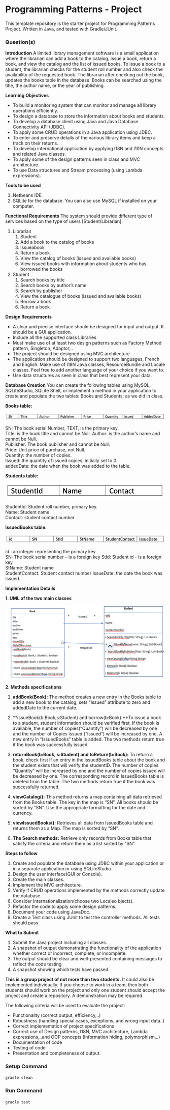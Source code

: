 # Programming Patterns - Project

This template repository is the starter project for Programming Patterns Project. Written in Java, and tested with Gradle/JUnit.

### Question(s)

**Introduction**
A limited library management software is a small application where the librarian can add a book to the catalog, issue a book, return a book, and view the catalog and the list of issued books. To issue a book to a student, the librarian checks for the student roll number and also check the availability of the requested book. The librarian after checking out the book, updates the books table in the database. Books can be searched using the title, the author name, or the year of publishing.

**Learning Objectives**

- To build a monitoring system that can monitor and manage all library operations efficiently.
- To design a database to store the information about books and students.
- To develop a database client using Java and Java Database Connectivity API (JDBC).
- To apply some CRUD operations in a Java application using JDBC.
- To enter and preserve details of the various library items and keep a track on their returns.
- To develop international application by applying I18N and I10N concepts and related Java classes.
- To apply some of the design patterns seen in class and MVC architecture.
- To use Data structures and Stream processing (using Lambda expressions).

**Tools to be used**

1. Netbeans IDE.
2. SQLite for the database. You can also use MySQL if installed on your computer.

**Functional Requirements**
The system should provide different type of services based on the type of users [Student/Librarian].

1. Librarian
   1. Student
   2. Add a book to the catalog of books
   3. Issueabook
   4. Return a book
   5. View the catalog of books (issued and available books)
   6. View issued books with information about students who has borrowed the books
2. Student
   1. Search books by title
   2. Search books by author’s name
   3. Search by publisher
   4. View the catalogue of books (issued and available books)
   5. Borrow a book
   6. Return a book

**Design Requirements**

- A clear and precise interface should be designed for input and output. It should be a GUI application.
- Include all the supported class Libraries
- Must make use of at least two design patterns such as Factory Method pattern, Singleton, Adaptor,..
- The project should be designed using MVC architecture
- The application should be designed to support two languages, French and English. Make use of I18N Java classes, ResourceBundle and Locale classes. Feel free to add another language of your choice if you want to.
- Use data structures as seen in class that best represent your data.

**Database Creation**
You can create the following tables using MySQL, SQLiteStudio, SQLite Shell, or implement a method in your application to create and populate the two tables: Books and Students; as we did in class.

**Books table:**

![](book_table.png)

SN: The book serial Number, TEXT, is the primary key.  
Title: is the book title and cannot be Null.
Author: is the author’s name and cannot be Null.  
Publisher: The book publisher and cannot be Null.  
Price: Unit price of purchase, not Null.  
Quantity: the number of copies.  
Issued: the quantity of issued copies, initially set to 0.  
addedDate: the date when the book was added to the table.

**Students table:**

![](student_table.png)

StudentId: Student roll number, primary key.  
Name: Student name  
Contact: student contact number

**IssuedBooks table:**

![](issuedbooks_table.png)

id : an integer representing the primary key  
SN: The book serial number – is a foreign key
StId: Student id - is a foreign key  
StName: Student name  
StudentContact: Student contact number IssueDate: the date the book was issued.

**Implementation Details**

**1. UML of the two main classes**

![](uml.png)

**2. Methods specifications**

1. **addBook(Book):** The method creates a new entry in the Books table to add a new book to the catalog, sets “Issued” attribute to zero and addedDate to the current date.

2. **issueBook(b:Book,s:Student) and borrow(b:Book):**To issue a book to a student, student information should be verified first. If the book is available, the number of copies(“Quantity”) will be decreased by one and the number of Copies issued (“Issued”) will be increased by one. A new entry in “IssuedBooks” table is added. The two methods return true if the book was successfully issued.

3. **returnBook(b:Book, s:Student) and toReturn(b:Book):** To return a book, check first if an entry in the issuedBooks table about the book and the student exists that will verify the studentID. The number of copies “Quantity” will be increased by one and the number of copies issued will be decreased by one. The corresponding record in IssuedBooks table is deleted from the table. The two methods return true if the book was successfully returned.

4. **viewCatalog():** This method returns a map containing all data retrieved from the Books table. The key in the map is “SN”. All books should be sorted by “SN”. Use the appropriate formatting for the date and currency.

5. **viewIssuedBooks():** Retrieves all data from IssuedBooks table and returns them as a Map. The map is sorted by “SN”.

6. **The Search methods:** Retrieve only records from Books table that satisfy the criteria and return them as a list sorted by “SN”.

**Steps to follow**

1. Create and populate the database using JDBC within your application or in a separate application or using SQLiteStudio.
2. Design the user interface(GUI or Console).
3. Create the main classes.
4. Implement the MVC architecture.
5. Verify if CRUD operations implemented by the methods correctly update the database.
6. Consider Internationalization(choose two Localeo bjects).
7. Refactor the code to apply some design patterns.
8. Document your code using JavaDoc.
9. Create a Test class using JUnit to test the controller methods. All tests should pass.

**What to Submit**

1. Submit the Java project including all classes.
2. A snapshot of output demonstrating the functionality of the application whether correct or incorrect, complete, or incomplete.
3. The output should be clear and well-presented containing messages to reflect the code testing.
4. A snapshot showing which tests have passed.

**This is a group project of not more than two students.** It could also be implemented individually. If you choose to work in a team, then both students should work on the project and only one student should accept the project and create a repository. A demonstration may be required.

The following criteria will be used to evaluate the project:

- Functionality (correct output, efficiency,..)
- Robustness (handling special cases, exceptions, and wrong input data..)
- Correct implementation of project specifications
- Correct use of Design patterns, I18N, MVC architecture, Lambda expressions,..and OOP concepts (Information hiding, polymorphism,..)
- Documentation of code
- Testing of code
- Presentation and completeness of output.

### Setup Command

`gradle clean`

### Run Command

`gradle test`
